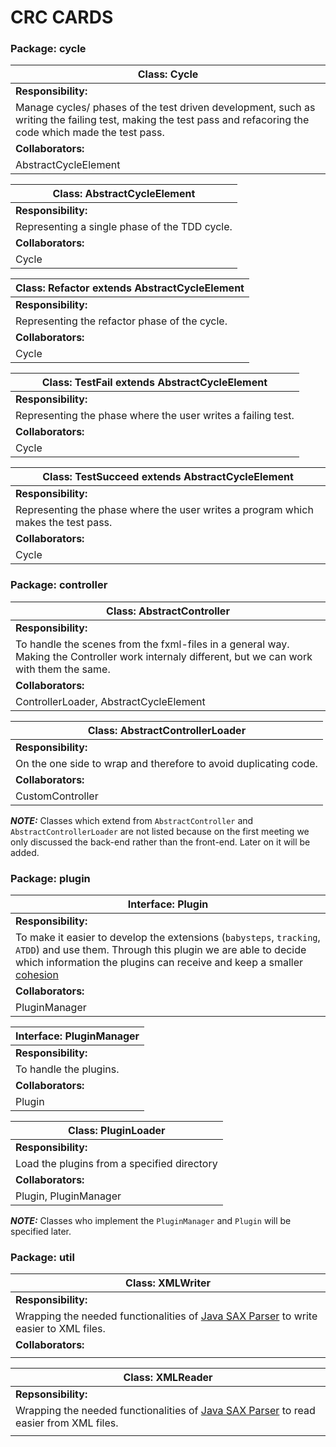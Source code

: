 # CRC CARDS

### Package: cycle

| Class: Cycle                                 |
|----------------------------------------------|
|__Responsibility:__                           |
| Manage cycles/ phases of the test driven development, such as writing the failing test, making the test pass and refacoring the code which made the test pass.
|__Collaborators:__                             |
| AbstractCycleElement                         | 

| Class: AbstractCycleElement                  |
|----------------------------------------------|
|__Responsibility:__                           |
| Representing a single phase of the TDD cycle.
|__Collaborators:__                             |
| Cycle                                        |

| Class: Refactor extends AbstractCycleElement |
|----------------------------------------------|
|__Responsibility:__                           |
| Representing the refactor phase of the cycle.|
|__Collaborators:__                             |
| Cycle                                        |


| Class: TestFail extends AbstractCycleElement | 
|----------------------------------------------|
|__Responsibility:__                           |
| Representing the phase where the user writes a failing test.
|__Collaborators:__                             |
| Cycle                                        |

| Class: TestSucceed extends AbstractCycleElement | 
|-------------------------------------------------|
|__Responsibility:__                              |
| Representing the phase where the user writes a program which makes the test pass. 
|__Collaborators:__                               |
| Cycle                                           |

### Package: controller

| Class: AbstractController                    | 
|----------------------------------------------|
|__Responsibility:__                           |
| To handle the scenes from the fxml-files in a general way. Making the Controller work internaly different, but we can work with them the same.
|__Collaborators:__                            |
| ControllerLoader, AbstractCycleElement       |

| Class: AbstractControllerLoader              | 
|----------------------------------------------|
|__Responsibility:__                           |
| On the one side to wrap and therefore to avoid duplicating code.
|__Collaborators:__                            |
| CustomController                             |

**_NOTE:_** Classes which extend from `AbstractController` and `AbstractControllerLoader` are not listed because on the first meeting we only discussed the back-end rather than the front-end. Later on it will be added.

### Package: plugin

| Interface: Plugin                            | 
|----------------------------------------------|
|__Responsibility:__                           |
| To make it easier to develop the extensions (`babysteps`, `tracking`, `ATDD`) and use them. Through this plugin we are able to decide which information the plugins can receive and keep a smaller [cohesion](https://en.wikipedia.org/wiki/Cohesion_(computer_science))
|__Collaborators:__                            |
| PluginManager                                |

| Interface: PluginManager                     | 
|----------------------------------------------|
|__Responsibility:__                           |
| To handle the plugins.                       |
|__Collaborators:__                            |
| Plugin                                       |


| Class: PluginLoader                          | 
|----------------------------------------------|
|__Responsibility:__                           |
| Load the plugins from a specified directory  |
|__Collaborators:__                            |
| Plugin, PluginManager                        |

**_NOTE:_** Classes who implement the `PluginManager` and `Plugin` will be specified later.

### Package: util


| Class: XMLWriter                              |
|-----------------------------------------------|
|__Responsibility:__
|Wrapping the needed functionalities of [Java SAX Parser](https://docs.oracle.com/javase/tutorial/jaxp/sax/parsing.html) to write easier to XML files.
|__Collaborators:__                             |
|                                               |

| Class: XMLReader                              |
|-----------------------------------------------|
|__Repsonsibility:__
| Wrapping the needed functionalities of [Java SAX Parser](https://docs.oracle.com/javase/tutorial/jaxp/sax/parsing.html) to read easier from XML files. |
|                                               |


